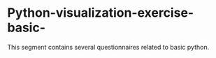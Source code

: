 # Python-visualization-exercise-basic-
This segment contains several questionnaires related to basic python.
